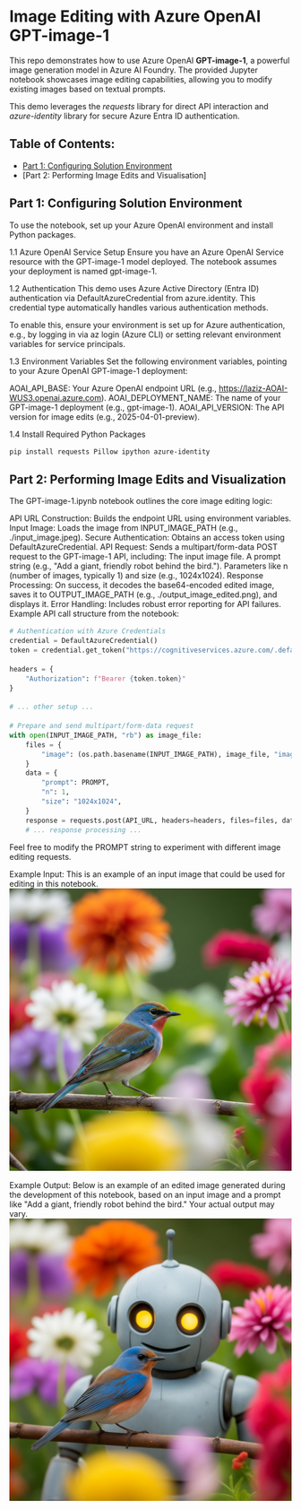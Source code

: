 # Image Editing with Azure OpenAI GPT-image-1

This repo demonstrates how to use Azure OpenAI **GPT-image-1**, a powerful image generation model in Azure AI Foundry. The provided Jupyter notebook showcases image editing capabilities, allowing you to modify existing images based on textual prompts.

This demo leverages the *requests* library for direct API interaction and *azure-identity* library for secure Azure Entra ID authentication.

## Table of Contents:
- [Part 1: Configuring Solution Environment]()
- [Part 2: Performing Image Edits and Visualisation]

## Part 1: Configuring Solution Environment
To use the notebook, set up your Azure OpenAI environment and install Python packages.

1.1 Azure OpenAI Service Setup
Ensure you have an Azure OpenAI Service resource with the GPT-image-1 model deployed. The notebook assumes your deployment is named gpt-image-1.

1.2 Authentication
This demo uses Azure Active Directory (Entra ID) authentication via DefaultAzureCredential from azure.identity. This credential type automatically handles various authentication methods.

To enable this, ensure your environment is set up for Azure authentication, e.g., by logging in via az login (Azure CLI) or setting relevant environment variables for service principals.

1.3 Environment Variables
Set the following environment variables, pointing to your Azure OpenAI GPT-image-1 deployment:

AOAI_API_BASE: Your Azure OpenAI endpoint URL (e.g., https://laziz-AOAI-WUS3.openai.azure.com).
AOAI_DEPLOYMENT_NAME: The name of your GPT-image-1 deployment (e.g., gpt-image-1).
AOAI_API_VERSION: The API version for image edits (e.g., 2025-04-01-preview).

1.4 Install Required Python Packages
``` Bash
pip install requests Pillow ipython azure-identity
```

## Part 2: Performing Image Edits and Visualization
The GPT-image-1.ipynb notebook outlines the core image editing logic:

API URL Construction: Builds the endpoint URL using environment variables.
Input Image: Loads the image from INPUT_IMAGE_PATH (e.g., ./input_image.jpeg).
Secure Authentication: Obtains an access token using DefaultAzureCredential.
API Request: Sends a multipart/form-data POST request to the GPT-image-1 API, including:
The input image file.
A prompt string (e.g., "Add a giant, friendly robot behind the bird.").
Parameters like n (number of images, typically 1) and size (e.g., 1024x1024).
Response Processing: On success, it decodes the base64-encoded edited image, saves it to OUTPUT_IMAGE_PATH (e.g., ./output_image_edited.png), and displays it.
Error Handling: Includes robust error reporting for API failures.
Example API call structure from the notebook:

``` Python
# Authentication with Azure Credentials
credential = DefaultAzureCredential()
token = credential.get_token("https://cognitiveservices.azure.com/.default") # Scope may vary

headers = {
    "Authorization": f"Bearer {token.token}"
}

# ... other setup ...

# Prepare and send multipart/form-data request
with open(INPUT_IMAGE_PATH, "rb") as image_file:
    files = {
        "image": (os.path.basename(INPUT_IMAGE_PATH), image_file, "image/jpeg")
    }
    data = {
        "prompt": PROMPT,
        "n": 1,
        "size": "1024x1024",
    }
    response = requests.post(API_URL, headers=headers, files=files, data=data)
    # ... response processing ...
```

Feel free to modify the PROMPT string to experiment with different image editing requests.

Example Input:
This is an example of an input image that could be used for editing in this notebook.
![Input_Image](images/input_image.jpeg)

Example Output:
Below is an example of an edited image generated during the development of this notebook, based on an input image and a prompt like "Add a giant, friendly robot behind the bird." Your actual output may vary.
![Output_Image](images/output_image_edited.jpeg)
